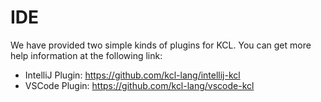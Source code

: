 # IDE

We have provided two simple kinds of plugins for KCL. You can get more help information at the following link:

+ IntelliJ Plugin: https://github.com/kcl-lang/intellij-kcl
+ VSCode Plugin: https://github.com/kcl-lang/vscode-kcl
